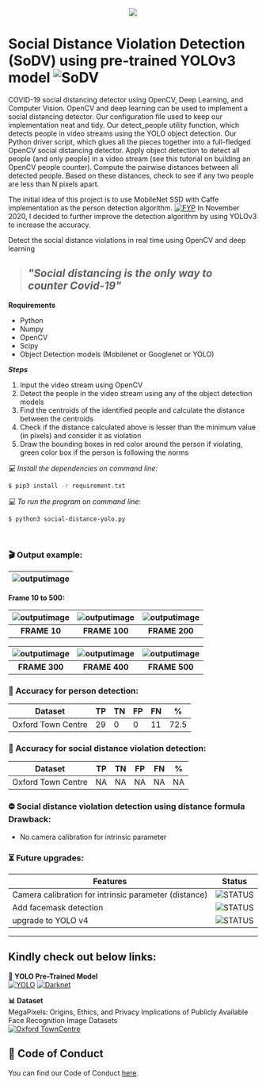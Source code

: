<div align="center">
  <img src="images/SoDV.png">
</div>

# Social Distance Violation Detection (SoDV) using pre-trained YOLOv3 model ![SoDV](https://img.shields.io/badge/Build-v2.0-BLUE)

COVID-19 social distancing detector using OpenCV, Deep Learning, and Computer Vision. OpenCV and deep learning can be used to implement a social distancing detector. Our configuration file used to keep our implementation neat and tidy. Our detect_people utility function, which detects people in video streams using the YOLO object detection. Our Python driver script, which glues all the pieces together into a full-fledged OpenCV social distancing detector. Apply object detection to detect all people (and only people) in a video stream (see this tutorial on building an OpenCV people counter). Compute the pairwise distances between all detected people. Based on these distances, check to see if any two people are less than N pixels apart.

The initial idea of this project is to use MobileNet SSD with Caffe implementation as the person detection algorithm. [![FYP](https://img.shields.io/badge/Build-v1.0_pass-BRIGHTGREEN)](https://github.com/afiqharith/Social-Distancing-and-Safety-Violation-Alert-ROI-MobileNetSSD-FYP) In November 2020, I decided to further improve the detection algorithm by using YOLOv3 to increase the accuracy.
</br>

Detect the social distance violations in real time using OpenCV and deep learning

> ## ***"Social distancing is the only way to counter Covid-19"***

**Requirements**
- Python
- Numpy
- OpenCV
- Scipy
- Object Detection models (Mobilenet or Googlenet or YOLO)

***Steps***
1. Input the video stream using OpenCV
2. Detect the people in the video stream using any of the object detection models
3. Find the centroids of the identified people and calculate the distance between the centroids
4. Check if the distance calculated above is lesser than the minimum value (in pixels) and consider it as violation
5. Draw the bounding boxes in red color around the person if violating, green color box if the person is following the norms


_💻 Install the dependencies on command line:_

```sh
$ pip3 install -r requirement.txt
```

_💻 To run the program on command line:_

```sh
$ python3 social-distance-yolo.py
```

</br>

### 🎬 Output example:

| ![outputimage](/images/TownCentre_new.gif) |
| ------------------------------------------ |


**Frame 10 to 500:**

| ![outputimage](/images/data/frame10.jpg) | ![outputimage](/images/data/frame100.jpg) | ![outputimage](/images/data/frame200.jpg) |
| :-----------------------------------------: | :------------------------------------------: | :------------------------------------------: |
|                **FRAME 10**                 |                **FRAME 100**                 |                **FRAME 200**                 |

| ![outputimage](/images/data/frame300.jpg) | ![outputimage](/images/data/frame400.jpg) | ![outputimage](/images/data/frame500.jpg) |
| :------------------------------------------: | :------------------------------------------: | :------------------------------------------: |
|                **FRAME 300**                 |                **FRAME 400**                 |                **FRAME 500**                 |

### 🎯 Accuracy for person detection:

| Dataset            | TP  | TN  | FP  | FN  | %    |
| ------------------ | --- | --- | --- | --- | ---- |
| Oxford Town Centre | 29  | 0   | 0   | 11  | 72.5 |

### 🎯 Accuracy for social distance violation detection:

| Dataset            | TP  | TN  | FP  | FN  | %   |
| ------------------ | --- | --- | --- | --- | --- |
| Oxford Town Centre | NA  | NA  | NA  | NA  | NA  |

### ⛔ Social distance violation detection using distance formula Drawback:

- No camera calibration for intrinsic parameter

### ⏳ Future upgrades:

| Features                                              | Status                                                                |
| ----------------------------------------------------- | --------------------------------------------------------------------- |
| Camera calibration for intrinsic parameter (distance) | ![STATUS](https://img.shields.io/badge/camera_calibration-TBD-orange) |
| Add facemask detection                                | ![STATUS](https://img.shields.io/badge/face_mask-TBD-orange) |
| upgrade to YOLO v4                                    | ![STATUS](https://img.shields.io/badge/build-passed-brightgreen) |

---

## Kindly check out below links:

**👀 YOLO Pre-Trained Model** </br>
[![YOLO](https://img.shields.io/badge/YOLO-Darknet-YELLOW)](https://pjreddie.com/darknet/yolo/) [![Darknet](https://img.shields.io/badge/Darknet-GitHub-lightgrey)](https://github.com/pjreddie/darknet.git)

**📊 Dataset** </br>
MegaPixels: Origins, Ethics, and Privacy Implications of Publicly Available Face Recognition Image Datasets </br>
[![Oxford TownCentre](https://img.shields.io/badge/Oxford_Town_Centre-URL-yellowgreen)](https://megapixels.cc/)

## 🧐 Code of Conduct
You can find our Code of Conduct [here](https://github.com/rajpratyush/Social-Distancing-Detector/blob/main/CODE_OF_CONDUCT.md).

